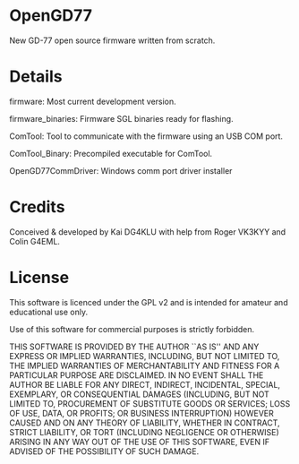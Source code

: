 # OpenGD77
New GD-77 open source firmware written from scratch.

# Details
firmware:
  Most current development version.

firmware_binaries:
  Firmware SGL binaries ready for flashing.

ComTool:
  Tool to communicate with the firmware using an USB COM port.

ComTool_Binary:
  Precompiled executable for ComTool.

OpenGD77CommDriver:
  Windows comm port driver installer

# Credits
Conceived & developed by Kai DG4KLU with help from Roger VK3KYY and Colin G4EML.

# License
This software is licenced under the GPL v2 and is intended for amateur and educational use only.

Use of this software for commercial purposes is strictly forbidden.

THIS SOFTWARE IS PROVIDED BY THE AUTHOR ``AS IS'' AND ANY EXPRESS OR IMPLIED
WARRANTIES, INCLUDING, BUT NOT LIMITED TO, THE IMPLIED WARRANTIES OF
MERCHANTABILITY AND FITNESS FOR A PARTICULAR PURPOSE ARE DISCLAIMED. IN NO
EVENT SHALL THE AUTHOR BE LIABLE FOR ANY DIRECT, INDIRECT, INCIDENTAL,
SPECIAL, EXEMPLARY, OR CONSEQUENTIAL DAMAGES (INCLUDING, BUT NOT LIMITED TO,
PROCUREMENT OF SUBSTITUTE GOODS OR SERVICES; LOSS OF USE, DATA, OR PROFITS;
OR BUSINESS INTERRUPTION) HOWEVER CAUSED AND ON ANY THEORY OF LIABILITY,
WHETHER IN CONTRACT, STRICT LIABILITY, OR TORT (INCLUDING NEGLIGENCE OR
OTHERWISE) ARISING IN ANY WAY OUT OF THE USE OF THIS SOFTWARE, EVEN IF
ADVISED OF THE POSSIBILITY OF SUCH DAMAGE.
